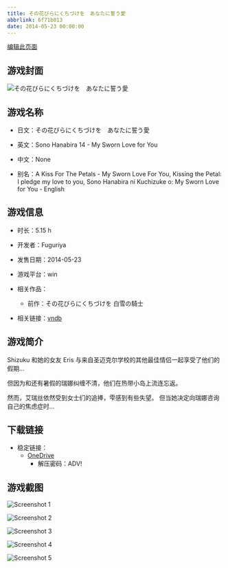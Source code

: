 ```yaml
---
title: その花びらにくちづけを　あなたに誓う愛
abbrlink: 6f71b013
date: 2014-05-23 00:00:00
---
```

[编辑此页面](https://github.com/ACG-3/ADV3-source/blob/main/source/_posts/games/%E3%81%9D%E3%81%AE%E8%8A%B1%E3%81%B3%E3%82%89%E3%81%AB%E3%81%8F%E3%81%A1%E3%81%A5%E3%81%91%E3%82%92%E3%80%80%E3%81%82%E3%81%AA%E3%81%9F%E3%81%AB%E8%AA%93%E3%81%86%E6%84%9B.md)

## 游戏封面

![その花びらにくちづけを　あなたに誓う愛](https://pan.timero.xyz/d/onedrive/img_lib_001/%E3%81%9D%E3%81%AE%E8%8A%B1%E3%81%B3%E3%82%89%E3%81%AB%E3%81%8F%E3%81%A1%E3%81%A5%E3%81%91%E3%82%92%E3%80%80%E3%81%82%E3%81%AA%E3%81%9F%E3%81%AB%E8%AA%93%E3%81%86%E6%84%9B_cover.avif)


## 游戏名称

- 日文：その花びらにくちづけを　あなたに誓う愛
- 英文：Sono Hanabira 14 - My Sworn Love for You
- 中文：None

- 别名：A Kiss For The Petals - My Sworn Love For You, Kissing the Petal: I pledge my love to you, Sono Hanabira ni Kuchizuke o: My Sworn Love for You - English


## 游戏信息

- 时长：5.15 h
- 开发者：Fuguriya
- 发售日期：2014-05-23
- 游戏平台：win
- 相关作品：
   - 前作：その花びらにくちづけを 白雪の騎士

- 相关链接：[vndb](https://vndb.org/v15277)


## 游戏简介

Shizuku 和她的女友 Eris 与来自圣迈克尔学校的其他最佳情侣一起享受了他们的假期...

但因为和还有暑假的瑞娜纠缠不清，他们在热带小岛上流连忘返。

然而，艾瑞丝依然受到女士们的追捧，雫感到有些失望。  但当她决定向瑞娜咨询自己的焦虑症时...




## 下载链接

- 稳定链接：
    - [OneDrive](https://pan.timero.xyz/onedrive/adv_lib_001/%E3%81%9D%E3%81%AE%E8%8A%B1%E3%81%B3%E3%82%89%E3%81%AB%E3%81%8F%E3%81%A1%E3%81%A5%E3%81%91%E3%82%92%E3%80%80%E3%81%82%E3%81%AA%E3%81%9F%E3%81%AB%E8%AA%93%E3%81%86%E6%84%9B)
        - 解压密码：ADV!



## 游戏截图


![Screenshot 1](https://pan.timero.xyz/d/onedrive/img_lib_001/%E3%81%9D%E3%81%AE%E8%8A%B1%E3%81%B3%E3%82%89%E3%81%AB%E3%81%8F%E3%81%A1%E3%81%A5%E3%81%91%E3%82%92%E3%80%80%E3%81%82%E3%81%AA%E3%81%9F%E3%81%AB%E8%AA%93%E3%81%86%E6%84%9B_Screenshot_1.avif)

![Screenshot 2](https://pan.timero.xyz/d/onedrive/img_lib_001/%E3%81%9D%E3%81%AE%E8%8A%B1%E3%81%B3%E3%82%89%E3%81%AB%E3%81%8F%E3%81%A1%E3%81%A5%E3%81%91%E3%82%92%E3%80%80%E3%81%82%E3%81%AA%E3%81%9F%E3%81%AB%E8%AA%93%E3%81%86%E6%84%9B_Screenshot_2.avif)

![Screenshot 3](https://pan.timero.xyz/d/onedrive/img_lib_001/%E3%81%9D%E3%81%AE%E8%8A%B1%E3%81%B3%E3%82%89%E3%81%AB%E3%81%8F%E3%81%A1%E3%81%A5%E3%81%91%E3%82%92%E3%80%80%E3%81%82%E3%81%AA%E3%81%9F%E3%81%AB%E8%AA%93%E3%81%86%E6%84%9B_Screenshot_3.avif)

![Screenshot 4](https://pan.timero.xyz/d/onedrive/img_lib_001/%E3%81%9D%E3%81%AE%E8%8A%B1%E3%81%B3%E3%82%89%E3%81%AB%E3%81%8F%E3%81%A1%E3%81%A5%E3%81%91%E3%82%92%E3%80%80%E3%81%82%E3%81%AA%E3%81%9F%E3%81%AB%E8%AA%93%E3%81%86%E6%84%9B_Screenshot_4.avif)

![Screenshot 5](https://pan.timero.xyz/d/onedrive/img_lib_001/%E3%81%9D%E3%81%AE%E8%8A%B1%E3%81%B3%E3%82%89%E3%81%AB%E3%81%8F%E3%81%A1%E3%81%A5%E3%81%91%E3%82%92%E3%80%80%E3%81%82%E3%81%AA%E3%81%9F%E3%81%AB%E8%AA%93%E3%81%86%E6%84%9B_Screenshot_5.avif)

